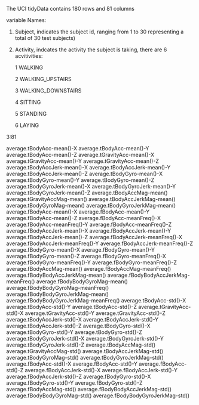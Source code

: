 The UCI tidyData contains 180 rows and 81 columns

variable Names:

1. Subject, indicates the subject id, ranging from 1 to 30 representing a total of 30 test subjects)

2. Activity, indcates the activity the subject is taking, there are 6 acvitivities:

    1 WALKING
    
    2 WALKING_UPSTAIRS
    
    3 WALKING_DOWNSTAIRS
    
    4 SITTING
    
    5 STANDING
    
    6 LAYING

3:81

average.tBodyAcc-mean()-X
average.tBodyAcc-mean()-Y
average.tBodyAcc-mean()-Z
average.tGravityAcc-mean()-X
average.tGravityAcc-mean()-Y
average.tGravityAcc-mean()-Z
average.tBodyAccJerk-mean()-X
average.tBodyAccJerk-mean()-Y
average.tBodyAccJerk-mean()-Z
average.tBodyGyro-mean()-X
average.tBodyGyro-mean()-Y
average.tBodyGyro-mean()-Z
average.tBodyGyroJerk-mean()-X
average.tBodyGyroJerk-mean()-Y
average.tBodyGyroJerk-mean()-Z
average.tBodyAccMag-mean()
average.tGravityAccMag-mean()
average.tBodyAccJerkMag-mean()
average.tBodyGyroMag-mean()
average.tBodyGyroJerkMag-mean()
average.fBodyAcc-mean()-X
average.fBodyAcc-mean()-Y
average.fBodyAcc-mean()-Z
average.fBodyAcc-meanFreq()-X
average.fBodyAcc-meanFreq()-Y
average.fBodyAcc-meanFreq()-Z
average.fBodyAccJerk-mean()-X
average.fBodyAccJerk-mean()-Y
average.fBodyAccJerk-mean()-Z
average.fBodyAccJerk-meanFreq()-X
average.fBodyAccJerk-meanFreq()-Y
average.fBodyAccJerk-meanFreq()-Z
average.fBodyGyro-mean()-X
average.fBodyGyro-mean()-Y
average.fBodyGyro-mean()-Z
average.fBodyGyro-meanFreq()-X
average.fBodyGyro-meanFreq()-Y
average.fBodyGyro-meanFreq()-Z
average.fBodyAccMag-mean()
average.fBodyAccMag-meanFreq()
average.fBodyBodyAccJerkMag-mean()
average.fBodyBodyAccJerkMag-meanFreq()
average.fBodyBodyGyroMag-mean()
average.fBodyBodyGyroMag-meanFreq()
average.fBodyBodyGyroJerkMag-mean()
average.fBodyBodyGyroJerkMag-meanFreq()
average.tBodyAcc-std()-X
average.tBodyAcc-std()-Y
average.tBodyAcc-std()-Z
average.tGravityAcc-std()-X
average.tGravityAcc-std()-Y
average.tGravityAcc-std()-Z
average.tBodyAccJerk-std()-X
average.tBodyAccJerk-std()-Y
average.tBodyAccJerk-std()-Z
average.tBodyGyro-std()-X
average.tBodyGyro-std()-Y
average.tBodyGyro-std()-Z
average.tBodyGyroJerk-std()-X
average.tBodyGyroJerk-std()-Y
average.tBodyGyroJerk-std()-Z
average.tBodyAccMag-std()
average.tGravityAccMag-std()
average.tBodyAccJerkMag-std()
average.tBodyGyroMag-std()
average.tBodyGyroJerkMag-std()
average.fBodyAcc-std()-X
average.fBodyAcc-std()-Y
average.fBodyAcc-std()-Z
average.fBodyAccJerk-std()-X
average.fBodyAccJerk-std()-Y
average.fBodyAccJerk-std()-Z
average.fBodyGyro-std()-X
average.fBodyGyro-std()-Y
average.fBodyGyro-std()-Z
average.fBodyAccMag-std()
average.fBodyBodyAccJerkMag-std()
average.fBodyBodyGyroMag-std()
average.fBodyBodyGyroJerkMag-std()


